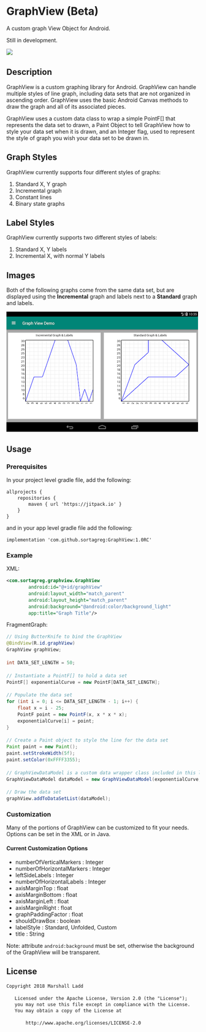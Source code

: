 # GraphView (Beta)
A custom graph View Object for Android.

Still in development.

[![](https://jitpack.io/v/sortagreg/GraphView.svg)](https://jitpack.io/#sortagreg/GraphView)

## Description
GraphView is a custom graphing library for Android.  GraphView can handle multiple styles of line graph, including data sets that are not organized in ascending order.  GraphView uses the basic Android Canvas methods to draw the graph and all of its associated pieces.

GraphView uses a custom data class to wrap a simple PointF[] that represents the data set to drawn, a Paint Object to tell GraphView how to style your data set when it is drawn, and an Integer flag, used to represent the style of graph you wish your data set to be drawn in.

## Graph Styles
GraphView currently supports four different styles of graphs:
1) Standard X, Y graph
2) Incremental graph
3) Constant lines
4) Binary state graphs

## Label Styles
GraphView currently supports two different styles of labels:
1) Standard X, Y labels
2) Incremental X, with normal Y labels

## Images
Both of the following graphs come from the same data set, but are displayed using the **Incremental** graph and labels next to a **Standard** graph and labels.

![Standard and Incremental graph](https://github.com/sortagreg/GraphView/blob/master/images/DemoScreenshot.png)

## Usage
### Prerequisites
In your project level gradle file, add the following:
```
allprojects {
    repositories {
        maven { url 'https://jitpack.io' }
    }
}
```
and in your app level gradle file add the following:
```
implementation 'com.github.sortagreg:GraphView:1.0RC'
```
### Example
XML:
```xml
<com.sortagreg.graphview.GraphView
        android:id="@+id/graphView"
        android:layout_width="match_parent"
        android:layout_height="match_parent"
        android:background="@android:color/background_light"
        app:title="Graph Title"/>
```
FragmentGraph:
```java
// Using ButterKnife to bind the GraphView
@BindView(R.id.graphView)
GraphView graphView;

int DATA_SET_LENGTH = 50;

// Instantiate a PointF[] to hold a data set
PointF[] exponentialCurve = new PointF[DATA_SET_LENGTH];

// Populate the data set
for (int i = 0; i <= DATA_SET_LENGTH - 1; i++) {
    float x = i - 25;
    PointF point = new PointF(x, x * x * x);
    exponentialCurve[i] = point;
}

// Create a Paint object to style the line for the data set
Paint paint = new Paint();
paint.setStrokeWidth(5f);
paint.setColor(0xFFFF3355);

// GraphViewDataModel is a custom data wrapper class included in this library
GraphViewDataModel dataModel = new GraphViewDataModel(exponentialCurve, paint, GraphViewDataModel.STANDARD_LINE);

// Draw the data set
graphView.addToDataSetList(dataModel);
```

### Customization
Many of the portions of GraphView can be customized to fit your needs.  Options can be set in the XML or in Java.

#### Current Customization Options
* numberOfVerticalMarkers : Integer
* numberOfHorizontalMarkers : Integer
* leftSideLabels : Integer
* numberOfHorizontalLabels : Integer
* axisMarginTop : float
* axisMarginBottom : float
* axisMarginLeft : float
* axisMarginRight : float
* graphPaddingFactor : float
* shouldDrawBox : boolean
* labelStyle : Standard, Unfolded, Custom
* title : String

Note: attribute `android:background` must be set, otherwise the background of the GraphView will be transparent.

## License
```
Copyright 2018 Marshall Ladd

   Licensed under the Apache License, Version 2.0 (the "License");
   you may not use this file except in compliance with the License.
   You may obtain a copy of the License at

       http://www.apache.org/licenses/LICENSE-2.0
```
